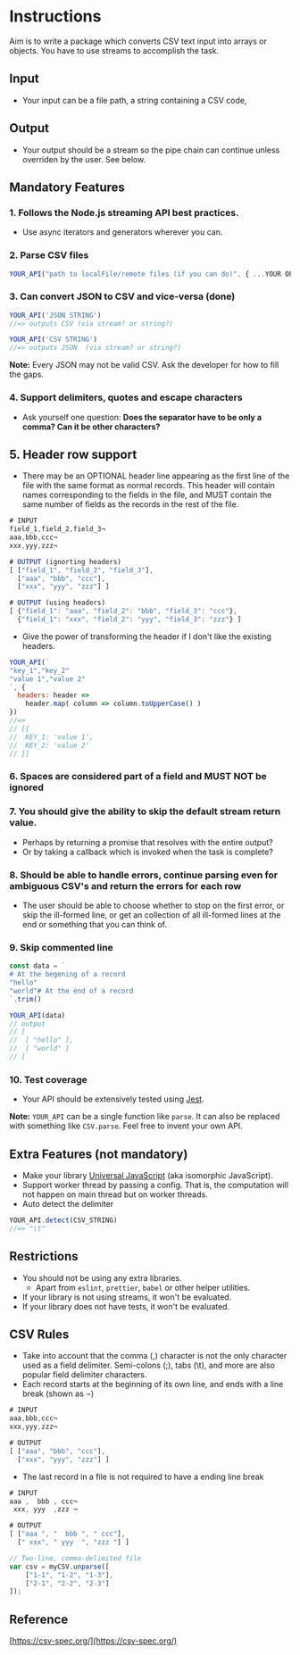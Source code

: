 # Instructions

Aim is to write a package which converts CSV text input into arrays or objects. You have to use streams to accomplish the task.

## Input
- Your input can be a file path, a string containing a CSV code,

## Output
- Your output should be a stream so the pipe chain can continue unless overriden by the user. See below.

## Mandatory Features

### 1. Follows the Node.js streaming API best practices.
  - Use async iterators and generators wherever you can.

### 2. Parse CSV files

```js
YOUR_API("path to localFile/remote files (if you can do)", { ...YOUR OPTIONS });
```
### 3. Can convert JSON to CSV and vice-versa (done)
```js
YOUR_API('JSON STRING')
//=> outputs CSV (via stream? or string?)

YOUR_API('CSV STRING')
//=> outputs JSON  (via stream? or string?)
```

**Note:** Every JSON may not be valid CSV. Ask the developer for how to fill the gaps.

### 4. Support delimiters, quotes and escape characters
- Ask yourself one question: **Does the separator have to be only a comma? Can it be other characters?**


## 5. Header row support
- There may be an OPTIONAL header line appearing as the first line of the file with the same format as normal records. This header will contain names corresponding to the fields in the file, and MUST contain the same number of fields as the records in the rest of the file.

```js
# INPUT
field_1,field_2,field_3¬
aaa,bbb,ccc¬
xxx,yyy,zzz¬

# OUTPUT (ignorting headers)
[ ["field_1", "field_2", "field_3"],
  ["aaa", "bbb", "ccc"],
  ["xxx", "yyy", "zzz"] ]

# OUTPUT (using headers)
[ {"field_1": "aaa", "field_2": "bbb", "field_3": "ccc"},
  {"field_1": "xxx", "field_2": "yyy", "field_3": "zzz"} ]
```

- Give the power of transforming the header if I don't like the existing headers.
```js
YOUR_API(`
"key_1","key_2"
"value 1","value 2"
`, {
  headers: header =>
    header.map( column => column.toUpperCase() )
})
//=>
// [{
//	KEY_1: 'value 1',
//	KEY_2: 'value 2'
// }]
```

### 6. Spaces are considered part of a field and MUST NOT be ignored


### 7. You should give the ability to skip the default stream return value. 
- Perhaps by returning a promise that resolves with the entire output?
- Or by taking a callback which is invoked when the task is complete?

### 8. Should be able to handle errors, continue parsing even for ambiguous CSV's and return the errors for each row
- The user should be able to choose whether to stop on the first error, or skip the ill-formed line, or get an collection of all ill-formed lines at the end or something that you can think of.

### 9. Skip commented line
```js
const data = `
# At the begening of a record
"hello"
"world"# At the end of a record
`.trim()

YOUR_API(data)
// output
// [
//  [ "hello" ],
//  [ "world" ]
// ]
```

### 10. Test coverage
- Your API should be extensively tested using [Jest](https://jestjs.io/).

**Note:** `YOUR_API` can be a single function like `parse`. It can also be replaced with something like `CSV.parse`. Feel free to invent your own API.

## Extra Features (not mandatory)
- Make your library [Universal JavaScript](https://en.wikipedia.org/wiki/Isomorphic_JavaScript) (aka isomorphic JavaScript).
- Support worker thread by passing a config. That is, the computation will not happen on main thread but on worker threads.
- Auto detect the delimiter
```js
YOUR_API.detect(CSV_STRING)
//=> "\t"
```

## Restrictions
- You should not be using any extra libraries.
	- Apart from `eslint`, `prettier`, `babel` or other helper utilities.
- If your library is not using streams, it won't be evaluated.
- If your library does not have tests, it won't be evaluated.

## CSV Rules

- Take into account that the comma (,) character is not the only character used as a field delimiter. Semi-colons (;), tabs (\t), and more are also popular field delimiter characters.
- Each record starts at the beginning of its own line, and ends with a line break (shown as ¬)

```jsx
# INPUT
aaa,bbb,ccc¬
xxx,yyy,zzz¬

# OUTPUT
[ ["aaa", "bbb", "ccc"],
  ["xxx", "yyy", "zzz"] ]
```

- The last record in a file is not required to have a ending line break

```jsx
# INPUT
aaa ,  bbb , ccc¬
 xxx, yyy  ,zzz ¬

# OUTPUT
[ ["aaa ", "  bbb ", " ccc"],
  [" xxx", " yyy  ", "zzz "] ]
```

```jsx
// Two-line, comma-delimited file
var csv = myCSV.unparse([
	["1-1", "1-2", "1-3"],
	["2-1", "2-2", "2-3"]
]);
```

## Reference

[https://csv-spec.org/](https://csv-spec.org/)
